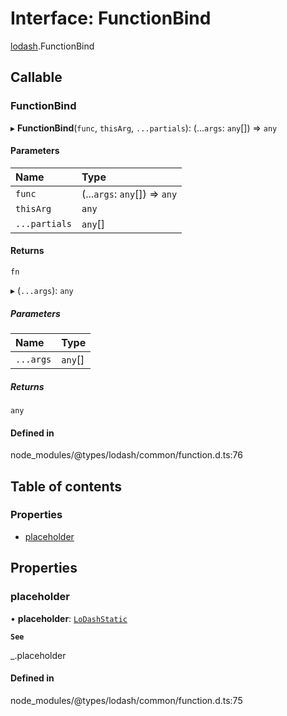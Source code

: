 # Interface: FunctionBind

[lodash](../modules/lodash.md).FunctionBind

## Callable

### FunctionBind

▸ **FunctionBind**(`func`, `thisArg`, `...partials`): (...`args`: `any`[]) => `any`

#### Parameters

| Name          | Type                          |
| :------------ | :---------------------------- |
| `func`        | (...`args`: `any`[]) => `any` |
| `thisArg`     | `any`                         |
| `...partials` | `any`[]                       |

#### Returns

`fn`

▸ (`...args`): `any`

##### Parameters

| Name      | Type    |
| :-------- | :------ |
| `...args` | `any`[] |

##### Returns

`any`

#### Defined in

node_modules/@types/lodash/common/function.d.ts:76

## Table of contents

### Properties

- [placeholder](lodash.FunctionBind.md#placeholder)

## Properties

### placeholder

• **placeholder**: [`LoDashStatic`](lodash.LoDashStatic.md)

**`See`**

\_.placeholder

#### Defined in

node_modules/@types/lodash/common/function.d.ts:75
